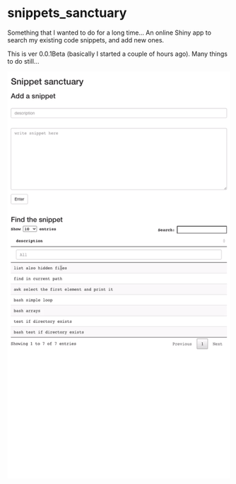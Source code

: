 # snippets_sanctuary

Something that I wanted to do for a long time... An online Shiny app to search my existing code snippets, and add new ones.

This is ver 0.0.1Beta (basically I started a couple of hours ago). Many things to do still...

![](demo.gif)

